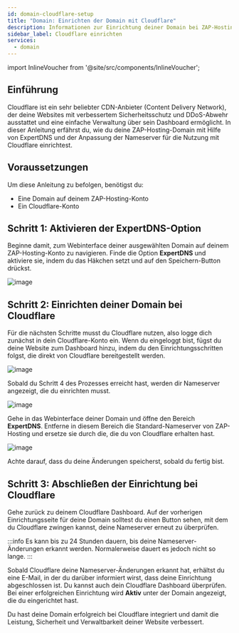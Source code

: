 ```yaml
---
id: domain-cloudflare-setup
title: "Domain: Einrichten der Domain mit Cloudflare"
description: Informationen zur Einrichtung deiner Domain bei ZAP-Hosting für die Nutzung mit Cloudflare - ZAP-Hosting.com Dokumentation
sidebar_label: Cloudflare einrichten
services:
  - domain
---
```


import InlineVoucher from '@site/src/components/InlineVoucher';

## Einführung

Cloudflare ist ein sehr beliebter CDN-Anbieter (Content Delivery Network), der deine Websites mit verbessertem Sicherheitsschutz und DDoS-Abwehr ausstattet und eine einfache Verwaltung über sein Dashboard ermöglicht. In dieser Anleitung erfährst du, wie du deine ZAP-Hosting-Domain mit Hilfe von ExpertDNS und der Anpassung der Nameserver für die Nutzung mit Cloudflare einrichtest.


## Voraussetzungen
Um diese Anleitung zu befolgen, benötigst du:
- Eine Domain auf deinem ZAP-Hosting-Konto
- Ein Cloudflare-Konto
  
## Schritt 1: Aktivieren der ExpertDNS-Option

Beginne damit, zum Webinterface deiner ausgewählten Domain auf deinem ZAP-Hosting-Konto zu navigieren. Finde die Option **ExpertDNS** und aktiviere sie, indem du das Häkchen setzt und auf den Speichern-Button drückst.

![image](https://screensaver01.zap-hosting.com/index.php/s/wtk5FSTdqDkYoKj/preview)

## Schritt 2: Einrichten deiner Domain bei Cloudflare

Für die nächsten Schritte musst du Cloudflare nutzen, also logge dich zunächst in dein Cloudflare-Konto ein. Wenn du eingeloggt bist, fügst du deine Website zum Dashboard hinzu, indem du den Einrichtungsschritten folgst, die direkt von Cloudflare bereitgestellt werden.

![image](https://screensaver01.zap-hosting.com/index.php/s/D5gjMEcfBkDjcP6/preview)

Sobald du Schritt 4 des Prozesses erreicht hast, werden dir Nameserver angezeigt, die du einrichten musst.

![image](https://screensaver01.zap-hosting.com/index.php/s/yZimJRCaBqGJBRD/preview)

Gehe in das Webinterface deiner Domain und öffne den Bereich **ExpertDNS**. Entferne in diesem Bereich die Standard-Nameserver von ZAP-Hosting und ersetze sie durch die, die du von Cloudflare erhalten hast.

![image](https://screensaver01.zap-hosting.com/index.php/s/wpMTaqcaqbnswJJ/preview)

Achte darauf, dass du deine Änderungen speicherst, sobald du fertig bist.

## Schritt 3: Abschließen der Einrichtung bei Cloudflare

Gehe zurück zu deinem Cloudflare Dashboard. Auf der vorherigen Einrichtungsseite für deine Domain solltest du einen Button sehen, mit dem du Cloudflare zwingen kannst, deine Nameserver erneut zu überprüfen.

:::info
Es kann bis zu 24 Stunden dauern, bis deine Nameserver-Änderungen erkannt werden. Normalerweise dauert es jedoch nicht so lange.
:::

Sobald Cloudflare deine Nameserver-Änderungen erkannt hat, erhältst du eine E-Mail, in der du darüber informiert wirst, dass deine Einrichtung abgeschlossen ist. Du kannst auch dein Cloudflare Dashboard überprüfen. Bei einer erfolgreichen Einrichtung wird **Aktiv** unter der Domain angezeigt, die du eingerichtet hast.

Du hast deine Domain erfolgreich bei Cloudflare integriert und damit die Leistung, Sicherheit und Verwaltbarkeit deiner Website verbessert.